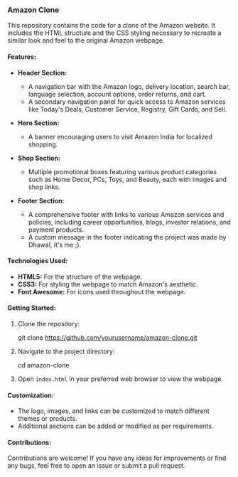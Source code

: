 ### Amazon Clone

This repository contains the code for a clone of the Amazon website. It includes the HTML structure and the CSS styling necessary to recreate a similar look and feel to the original Amazon webpage.

#### Features:

- **Header Section:**
  - A navigation bar with the Amazon logo, delivery location, search bar, language selection, account options, order returns, and cart.
  - A secondary navigation panel for quick access to Amazon services like Today's Deals, Customer Service, Registry, Gift Cards, and Sell.

- **Hero Section:**
  - A banner encouraging users to visit Amazon India for localized shopping.

- **Shop Section:**
  - Multiple promotional boxes featuring various product categories such as Home Decor, PCs, Toys, and Beauty, each with images and shop links.

- **Footer Section:**
  - A comprehensive footer with links to various Amazon services and policies, including career opportunities, blogs, investor relations, and payment products.
  - A custom message in the footer indicating the project was made by Dhawal, it's me ;).

#### Technologies Used:

- **HTML5:** For the structure of the webpage.
- **CSS3:** For styling the webpage to match Amazon's aesthetic.
- **Font Awesome:** For icons used throughout the webpage.

#### Getting Started:

1. Clone the repository:
 
    git clone https://github.com/yourusername/amazon-clone.git


2. Navigate to the project directory:
  
    cd amazon-clone

3. Open `index.html` in your preferred web browser to view the webpage.

#### Customization:

- The logo, images, and links can be customized to match different themes or products.
- Additional sections can be added or modified as per requirements.

#### Contributions:

Contributions are welcome! If you have any ideas for improvements or find any bugs, feel free to open an issue or submit a pull request.
